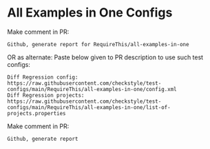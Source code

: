 # All Examples in One Configs
Make comment in PR:
```
Github, generate report for RequireThis/all-examples-in-one
```
OR as alternate:
Paste below given to PR description to use such test configs:
```
Diff Regression config: https://raw.githubusercontent.com/checkstyle/test-configs/main/RequireThis/all-examples-in-one/config.xml
Diff Regression projects: https://raw.githubusercontent.com/checkstyle/test-configs/main/RequireThis/all-examples-in-one/list-of-projects.properties
```
Make comment in PR:
```
Github, generate report
```
